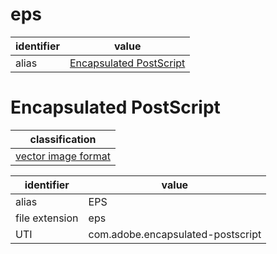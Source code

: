 # eps

| identifier     | value
| -------------- | -----
| alias          | [Encapsulated PostScript](#encapsulated-postscript)

# Encapsulated PostScript
| classification
| --------------
| [vector image format](vector.md)

| identifier     | value
| -------------- | -----
| alias          | EPS
| file extension | eps
| UTI            | com.adobe.encapsulated-postscript
